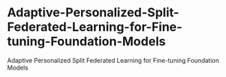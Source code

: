 # Adaptive-Personalized-Split-Federated-Learning-for-Fine-tuning-Foundation-Models
Adaptive Personalized Split Federated Learning for Fine-tuning Foundation Models

